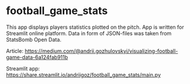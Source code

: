 # football_game_stats

This app displays players statistics plotted on the pitch. App is written for Streamlit online platform. Data in form of JSON-files was taken from StatsBomb Open Data.

Article: https://medium.com/@andrii.gozhulovskyi/visualizing-football-game-data-6a124fab911b

Streamlit app: https://share.streamlit.io/andriigoz/football_game_stats/main.py
